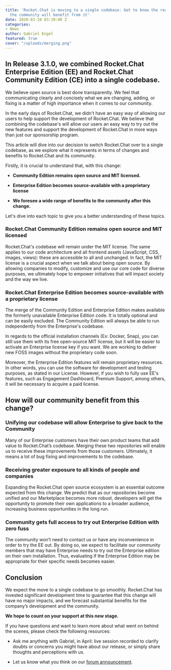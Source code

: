 ```yaml
---
title: 'Rocket.Chat is moving to a single codebase: Get to know the reasons and how
  the community will benefit from it'
date: 2020-03-28 03:39:00 Z
categories:
- News
author: Gabriel Engel
featured: true
cover: "/uploads/merging.png"
---
```


## In Release 3.1.0, we combined Rocket.Chat Enterprise Edition (EE) and Rocket.Chat Community Edition (CE) into a single codebase.

We believe open source is best done transparently. We feel that communicating clearly and concisely what we are changing, adding, or fixing is a matter of high importance when it comes to our community.

In the early days of Rocket.Chat, we didn't have an easy way of allowing our users to help support the development of Rocket.Chat. We believe that combining the codebase's will allow our users an easy way to try out the new features and support the development of Rocket.Chat in more ways than just our sponsorship program.

This article will dive into our decision to switch Rocket.Chat over to a single codebase, as we explore what it represents in terms of changes and benefits to Rocket.Chat and its community.

Firstly, it is crucial to understand that, with this change:

* **Community Edition remains open source and MIT licensed.**

* **Enterprise Edition becomes source-available with a proprietary license**

* **We foresee a wide range of benefits to the community after this change.**

Let's dive into each topic to give you a better understanding of these topics.

### Rocket.Chat Community Edition remains open source and MIT licensed

Rocket.Chat's codebase will remain under the MIT license. The same applies to our code architecture and all frontend assets (JavaScript, CSS, images, views): these are accessible to all and unchanged. In fact, the MIT license is a crucial aspect when we talk about being open source. By allowing companies to modify, customize and use our core code for diverse purposes, we ultimately hope to empower initiatives that will impact society and the way we live.

### Rocket.Chat Enterprise Edition becomes source-available with a proprietary license

The merge of the Community Edition and Enterprise Edition makes available the formerly unavailable Enterprise Edition code. It is totally optional and can be easily excluded. The Community Edition will always be able to run independently from the Enterprise's codebase.

In regards to the official installation channels (Ex: Docker, Snap), you can still use them with its free open-source MIT license, but it will be easier to activate an Enterprise license key if you want. We are working to deliver new FOSS images without the proprietary code soon.

Moreover, the Enterprise Edition features will remain proprietary resources. In other words, you can use the software for development and testing purposes, as stated in our License. However, if you wish to fully use EE's features, such as Engagement Dashboard, Premium Support, among others, it will be necessary to acquire a paid license.

## How will our community benefit from this change?

### Unifying our codebase will allow Enterprise to give back to the Community

Many of our Enterprise customers have their own product teams that add value to Rocket.Chat’s codebase. Merging these two repositories will enable us to receive these improvements from those customers. Ultimately, it means a lot of bug fixing and improvements to the codebase.

### Receiving greater exposure to all kinds of people and companies

Expanding the Rocket.Chat open source ecosystem is an essential outcome expected from this change. We predict that as our repositories become unified and our Marketplace becomes more robust, developers will get the opportunity to promote their own applications to a broader audience, increasing business opportunities in the long run.

### Community gets full access to try out Enterprise Edition with zero fuss

The community won’t need to contact us or have any inconvenience in order to try the EE out. By doing so, we expect to facilitate our community members that may have Enterprise needs to try out the Enterprise edition on their own installation. Thus, evaluating if the Enterprise Edition may be appropriate for their specific needs becomes easier.

## Conclusion

We expect the move to a single codebase to go smoothly. Rocket.Chat has invested significant development time to guarantee that this change will have no major impacts, and we forecast substantial benefits for the company’s development and the community.

**We hope to count on your support at this new stage.**

If you have questions and want to learn more about what went on behind the scenes, please check the following resources:

* Ask me anything with Gabriel, in April: live session recorded to clarify doubts or concerns you might have about our release, or simply share thoughts and perceptions with us.

* Let us know what you think on our [forum announcement](https://forums.rocket.chat/t/rocket-chat-is-moving-to-a-single-codebase/6259).